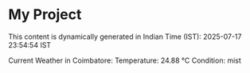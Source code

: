 # My Project

This content is dynamically generated in Indian Time (IST): 2025-07-17 23:54:54 IST


Current Weather in Coimbatore:
Temperature: 24.88 °C
Condition: mist
